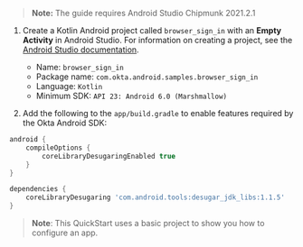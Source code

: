 > **Note:** The guide requires Android Studio Chipmunk 2021.2.1

1. Create a Kotlin Android project called `browser_sign_in` with an **Empty Activity** in Android Studio. For information on creating a project, see the [Android Studio documentation](https://developer.android.com/training/basics/firstapp/creating-project).

    - Name: `browser_sign_in`
    - Package name: `com.okta.android.samples.browser_sign_in`
    - Language: `Kotlin`
    - Minimum SDK: `API 23: Android 6.0 (Marshmallow)`

2. Add the following to the `app/build.gradle` to enable features required by the Okta Android SDK:

```gradle
android {
    compileOptions {
        coreLibraryDesugaringEnabled true
    }
}

dependencies {
    coreLibraryDesugaring 'com.android.tools:desugar_jdk_libs:1.1.5'
}
```

> **Note**: This QuickStart uses a basic project to show you how to configure an app.

